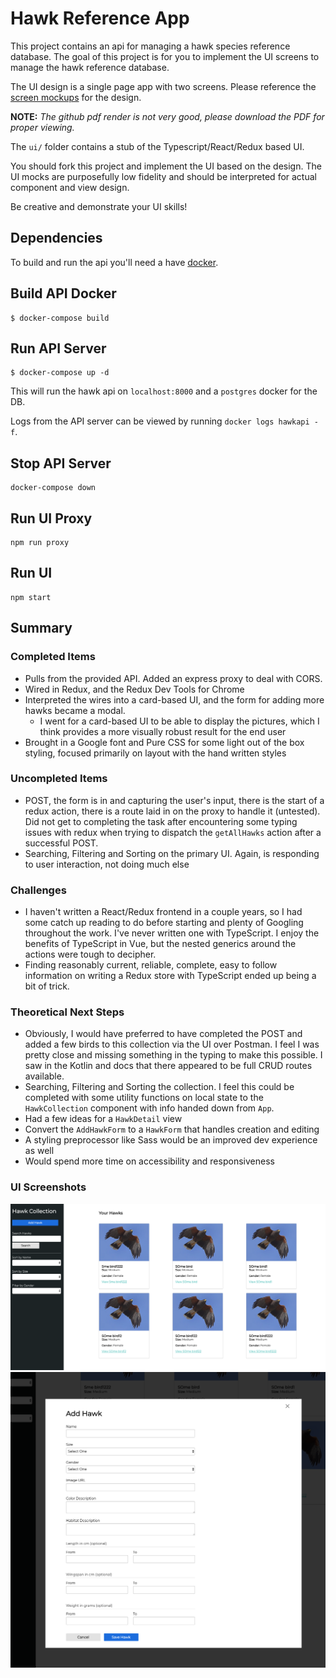 # Hawk Reference App

This project contains an api for managing a hawk species reference database.
The goal of this project is for you to implement the UI screens to manage the hawk reference database.

The UI design is a single page app with two screens. Please
reference the [screen mockups](Hawk%20Reference%20UI%20Mocks.pdf) for the design.

**NOTE:** _The github pdf render is not very good, please download the PDF for proper viewing._

The `ui/` folder contains a stub of the Typescript/React/Redux based UI.

You should fork this project and implement the UI based on the design.
The UI mocks are purposefully low fidelity and should be interpreted for actual component
and view design.

Be creative and demonstrate your UI skills!

## Dependencies

To build and run the api you'll need a have [docker](https://www.docker.com/products/docker-desktop).

## Build API Docker

```
$ docker-compose build
```

## Run API Server

```
$ docker-compose up -d
```

This will run the hawk api on `localhost:8000` and a `postgres` docker for the DB.

Logs from the API server can be viewed by running `docker logs hawkapi -f`.

## Stop API Server

```
docker-compose down
```

## Run UI Proxy

```
npm run proxy
```

## Run UI

```
npm start
```

## Summary

### Completed Items

- Pulls from the provided API. Added an express proxy to deal with CORS.
- Wired in Redux, and the Redux Dev Tools for Chrome
- Interpreted the wires into a card-based UI, and the form for adding more hawks became a modal.
  - I went for a card-based UI to be able to display the pictures, which I think provides a more visually robust result for the end user
- Brought in a Google font and Pure CSS for some light out of the box styling, focused primarily on layout with the hand written styles

### Uncompleted Items

- POST, the form is in and capturing the user's input, there is the start of a redux action, there is a route laid in on the proxy to handle it (untested). Did not get to completing the task after encountering some typing issues with redux when trying to dispatch the `getAllHawks` action after a successful POST.
- Searching, Filtering and Sorting on the primary UI. Again, is responding to user interaction, not doing much else

### Challenges

- I haven't written a React/Redux frontend in a couple years, so I had some catch up reading to do before starting and plenty of Googling throughout the work. I've never written one with TypeScript. I enjoy the benefits of TypeScript in Vue, but the nested generics around the actions were tough to decipher.
- Finding reasonably current, reliable, complete, easy to follow information on writing a Redux store with TypeScript ended up being a bit of trick.

### Theoretical Next Steps

- Obviously, I would have preferred to have completed the POST and added a few birds to this collection via the UI over Postman. I feel I was pretty close and missing something in the typing to make this possible. I saw in the Kotlin and docs that there appeared to be full CRUD routes available.
- Searching, Filtering and Sorting the collection. I feel this could be completed with some utility functions on local state to the `HawkCollection` component with info handed down from `App`.
- Had a few ideas for a `HawkDetail` view
- Convert the `AddHawkForm` to a `HawkForm` that handles creation and editing
- A styling preprocessor like Sass would be an improved dev experience as well
- Would spend more time on accessibility and responsiveness

### UI Screenshots

![main page](screenshot1.png)
![add form page](screenshot2.png)
